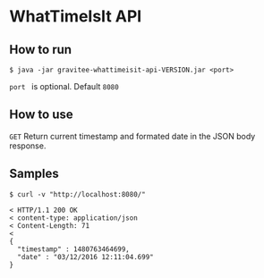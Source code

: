 # WhatTimeIsIt API


## How to run
`$ java -jar gravitee-whattimeisit-api-VERSION.jar <port>`

`port ` is optional. Default `8080`

## How to use

`GET` Return current timestamp and formated date in the JSON body response.
  
## Samples
```
$ curl -v "http://localhost:8080/"

< HTTP/1.1 200 OK
< content-type: application/json
< Content-Length: 71
<
{
  "timestamp" : 1480763464699,
  "date" : "03/12/2016 12:11:04.699"
}
```
